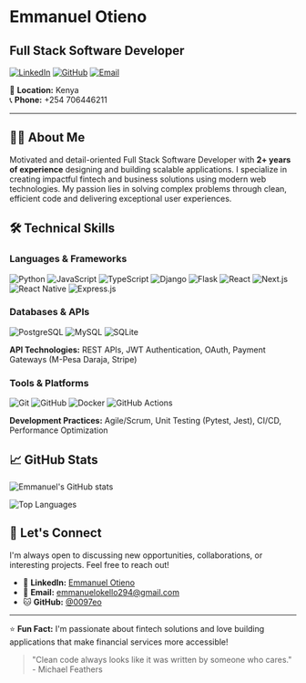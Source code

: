 # Emmanuel Otieno
## Full Stack Software Developer

[![LinkedIn](https://img.shields.io/badge/LinkedIn-Connect-blue?style=for-the-badge&logo=linkedin)](https://www.linkedin.com/in/emmanuel-otieno-4b7108234/)
[![GitHub](https://img.shields.io/badge/GitHub-Follow-black?style=for-the-badge&logo=github)](https://github.com/0097eo)
[![Email](https://img.shields.io/badge/Email-Contact-red?style=for-the-badge&logo=gmail)](mailto:emmanuelokello294@gmail.com)

📍 **Location:** Kenya  
📞 **Phone:** +254 706446211

---

## 👨‍💻 About Me

Motivated and detail-oriented Full Stack Software Developer with **2+ years of experience** designing and building scalable applications. I specialize in creating impactful fintech and business solutions using modern web technologies. My passion lies in solving complex problems through clean, efficient code and delivering exceptional user experiences.

## 🛠️ Technical Skills

### Languages & Frameworks
![Python](https://img.shields.io/badge/Python-3776AB?style=flat-square&logo=python&logoColor=white)
![JavaScript](https://img.shields.io/badge/JavaScript-F7DF1E?style=flat-square&logo=javascript&logoColor=black)
![TypeScript](https://img.shields.io/badge/TypeScript-007ACC?style=flat-square&logo=typescript&logoColor=white)
![Django](https://img.shields.io/badge/Django-092E20?style=flat-square&logo=django&logoColor=white)
![Flask](https://img.shields.io/badge/Flask-000000?style=flat-square&logo=flask&logoColor=white)
![React](https://img.shields.io/badge/React-20232A?style=flat-square&logo=react&logoColor=61DAFB)
![Next.js](https://img.shields.io/badge/Next.js-000000?style=flat-square&logo=nextdotjs&logoColor=white)
![React Native](https://img.shields.io/badge/React_Native-20232A?style=flat-square&logo=react&logoColor=61DAFB)
![Express.js](https://img.shields.io/badge/Express.js-404D59?style=flat-square&logo=express&logoColor=white)

### Databases & APIs
![PostgreSQL](https://img.shields.io/badge/PostgreSQL-316192?style=flat-square&logo=postgresql&logoColor=white)
![MySQL](https://img.shields.io/badge/MySQL-005C84?style=flat-square&logo=mysql&logoColor=white)
![SQLite](https://img.shields.io/badge/SQLite-07405e?style=flat-square&logo=sqlite&logoColor=white)

**API Technologies:** REST APIs, JWT Authentication, OAuth, Payment Gateways (M-Pesa Daraja, Stripe)

### Tools & Platforms
![Git](https://img.shields.io/badge/Git-F05032?style=flat-square&logo=git&logoColor=white)
![GitHub](https://img.shields.io/badge/GitHub-100000?style=flat-square&logo=github&logoColor=white)
![Docker](https://img.shields.io/badge/Docker-2496ED?style=flat-square&logo=docker&logoColor=white)
![GitHub Actions](https://img.shields.io/badge/GitHub_Actions-2088FF?style=flat-square&logo=github-actions&logoColor=white)

**Development Practices:** Agile/Scrum, Unit Testing (Pytest, Jest), CI/CD, Performance Optimization

## 📈 GitHub Stats

![Emmanuel's GitHub stats](https://github-readme-stats.vercel.app/api?username=0097eo&show_icons=true&theme=radical)

![Top Languages](https://github-readme-stats.vercel.app/api/top-langs/?username=0097eo&layout=compact&theme=radical)

## 🤝 Let's Connect

I'm always open to discussing new opportunities, collaborations, or interesting projects. Feel free to reach out!

- 💼 **LinkedIn:** [Emmanuel Otieno](https://www.linkedin.com/in/emmanuel-otieno-4b7108234/)
- 📧 **Email:** [emmanuelokello294@gmail.com](mailto:emmanuelokello294@gmail.com)
- 🐱 **GitHub:** [@0097eo](https://github.com/0097eo)

---

⭐ **Fun Fact:** I'm passionate about fintech solutions and love building applications that make financial services more accessible!

> "Clean code always looks like it was written by someone who cares." - Michael Feathers
